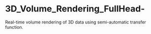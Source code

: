# 3D_Volume_Rendering_FullHead-
Real-time volume rendering of 3D data using semi-automatic transfer function.
